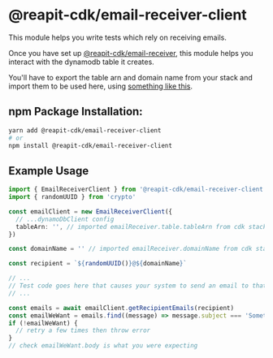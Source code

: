 # @reapit-cdk/email-receiver-client
This module helps you write tests which rely on receiving emails.

Once you have set up [@reapit-cdk/email-receiver](../../constructs/email-receiver/), this module helps you interact with the dynamodb table it creates.

You'll have to export the table arn and domain name from your stack and import them to be used here, using [something like this](https://gist.github.com/joshbalfour/c0deb95f1e5938434ed6f6117dec8662).

## npm Package Installation:
```sh
yarn add @reapit-cdk/email-receiver-client
# or
npm install @reapit-cdk/email-receiver-client
```

## Example Usage
```ts
import { EmailReceiverClient } from '@reapit-cdk/email-receiver-client'
import { randomUUID } from 'crypto'

const emailClient = new EmailReceiverClient({
  // ...dynamoDbClient config
  tableArn: '', // imported emailReceiver.table.tableArn from cdk stack via export
})

const domainName = '' // imported emailReceiver.domainName from cdk stack via export

const recipient = `${randomUUID()}@${domainName}`

// ...
// Test code goes here that causes your system to send an email to that recipient
// ...

const emails = await emailClient.getRecipientEmails(recipient)
const emailWeWant = emails.find((message) => message.subject === 'Something You\'re Testing')
if (!emailWeWant) {
  // retry a few times then throw error
}
// check emailWeWant.body is what you were expecting
```